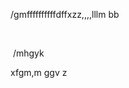 /gmffffffffffdffxzz,,,,lllm   bb       

​                                                                                           









​                                                     /mhgyk  

  xfgm,m ggv         z         